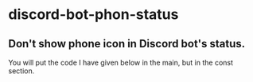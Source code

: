 # discord-bot-phon-status
Don't show phone icon in Discord bot's status.
-
You will put the code I have given below in the main, but in the const section.
